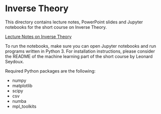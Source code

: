 # Inverse Theory

This directory contains lecture notes, PowerPoint slides and Jupyter notebooks for the short course on Inverse Theory. 

[Lecture Notes on Inverse Theory](https://www.dropbox.com/s/5263r81u8h1f8yh/Inverse_Theory.pdf?dl=0)

To run the notebooks, make sure you can open Jupyter notebooks and run programs written in Python 3. For installation instructions, please consider the README of the machine learning part of the short course by Leonard Seydoux.

Required Python packages are the following:

- numpy
- matplotlib
- scipy
- csv
- numba
- mpl_toolkits
